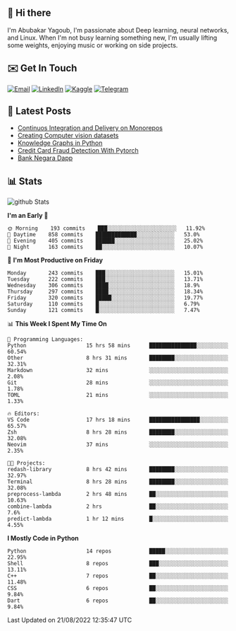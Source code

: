 ## 👋 Hi there

I'm Abubakar Yagoub, I'm passionate about Deep learning, neural networks, and
Linux. When I'm not busy learning something new, I'm usually lifting some
weights, enjoying music or working on side projects.

## ✉️ Get In Touch

[![Email](https://img.shields.io/badge/Email-f1f1f1?style=for-the-badge&logo=gmail&logoColor=0f111a)](mailto:git@blacksuan19.dev)
[![LinkedIn](https://img.shields.io/badge/LinkedIn-0077B5?style=for-the-badge&logo=linkedin&logoColor=white)](https://www.linkedin.com/in/blacksuan19/)
[![Kaggle](https://img.shields.io/badge/Kaggle-5acfff?style=for-the-badge&logo=kaggle&logoColor=white)](http://kaggle.com/abubakaryagob/)
[![Telegram](https://img.shields.io/badge/Telegram-2CA5E0?style=for-the-badge&logo=telegram&logoColor=white)](https://t.me/blacksuan19)

## 📩 Latest Posts

<!-- BLOG-POST-LIST:START -->
- [Continuos Integration and Delivery on Monorepos](http://blacksuan19.dev/blog/github-actions-monorepos/)
- [Creating Computer vision datasets](http://blacksuan19.dev/blog/creating-datasets/)
- [Knowledge Graphs in Python](http://blacksuan19.dev/projects/Knowledge_Graphs/)
- [Credit Card Fraud Detection With Pytorch](http://blacksuan19.dev/projects/credit-card-fraud-detection-with-pytorch/)
- [Bank Negara Dapp](http://blacksuan19.dev/projects/bank-negara/)
<!-- BLOG-POST-LIST:END -->

## 📊 Stats

![github Stats](https://github-readme-stats.vercel.app/api?username=blacksuan19&theme=github_dark&show_icons=true&count_private=true&custom_title=Github%20Stats&hide_border=true)

<!--START_SECTION:waka-->
**I'm an Early 🐤** 

```text
🌞 Morning    193 commits    ███░░░░░░░░░░░░░░░░░░░░░░   11.92% 
🌆 Daytime    858 commits    █████████████░░░░░░░░░░░░   53.0% 
🌃 Evening    405 commits    ██████░░░░░░░░░░░░░░░░░░░   25.02% 
🌙 Night      163 commits    ██░░░░░░░░░░░░░░░░░░░░░░░   10.07%

```
📅 **I'm Most Productive on Friday** 

```text
Monday       243 commits    ███░░░░░░░░░░░░░░░░░░░░░░   15.01% 
Tuesday      222 commits    ███░░░░░░░░░░░░░░░░░░░░░░   13.71% 
Wednesday    306 commits    ████░░░░░░░░░░░░░░░░░░░░░   18.9% 
Thursday     297 commits    ████░░░░░░░░░░░░░░░░░░░░░   18.34% 
Friday       320 commits    █████░░░░░░░░░░░░░░░░░░░░   19.77% 
Saturday     110 commits    █░░░░░░░░░░░░░░░░░░░░░░░░   6.79% 
Sunday       121 commits    █░░░░░░░░░░░░░░░░░░░░░░░░   7.47%

```


📊 **This Week I Spent My Time On** 

```text
💬 Programming Languages: 
Python                   15 hrs 58 mins      ███████████████░░░░░░░░░░   60.54% 
Other                    8 hrs 31 mins       ████████░░░░░░░░░░░░░░░░░   32.31% 
Markdown                 32 mins             ░░░░░░░░░░░░░░░░░░░░░░░░░   2.08% 
Git                      28 mins             ░░░░░░░░░░░░░░░░░░░░░░░░░   1.78% 
TOML                     21 mins             ░░░░░░░░░░░░░░░░░░░░░░░░░   1.33%

🔥 Editors: 
VS Code                  17 hrs 18 mins      ████████████████░░░░░░░░░   65.57% 
Zsh                      8 hrs 28 mins       ████████░░░░░░░░░░░░░░░░░   32.08% 
Neovim                   37 mins             ░░░░░░░░░░░░░░░░░░░░░░░░░   2.35%

🐱‍💻 Projects: 
redash-library           8 hrs 42 mins       ████████░░░░░░░░░░░░░░░░░   32.97% 
Terminal                 8 hrs 28 mins       ████████░░░░░░░░░░░░░░░░░   32.08% 
preprocess-lambda        2 hrs 48 mins       ██░░░░░░░░░░░░░░░░░░░░░░░   10.63% 
combine-lambda           2 hrs               ██░░░░░░░░░░░░░░░░░░░░░░░   7.6% 
predict-lambda           1 hr 12 mins        █░░░░░░░░░░░░░░░░░░░░░░░░   4.55%

```

**I Mostly Code in Python** 

```text
Python                   14 repos            █████░░░░░░░░░░░░░░░░░░░░   22.95% 
Shell                    8 repos             ███░░░░░░░░░░░░░░░░░░░░░░   13.11% 
C++                      7 repos             ██░░░░░░░░░░░░░░░░░░░░░░░   11.48% 
CSS                      6 repos             ██░░░░░░░░░░░░░░░░░░░░░░░   9.84% 
Dart                     6 repos             ██░░░░░░░░░░░░░░░░░░░░░░░   9.84%

```



 Last Updated on 21/08/2022 12:35:47 UTC
<!--END_SECTION:waka-->
